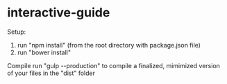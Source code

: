 # interactive-guide

Setup:
1. run "npm install" (from the root directory with package.json file)<br>
2. run "bower install"

Compile
  run "gulp --production" to compile a finalized, mimimized version of your files in the "dist" folder
